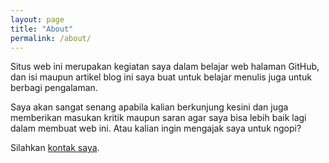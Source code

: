 ```yaml
---
layout: page
title: "About"
permalink: /about/
---
```


Situs web ini merupakan kegiatan saya dalam belajar web halaman GitHub, dan isi maupun artikel blog ini saya buat untuk belajar menulis juga untuk berbagi pengalaman.

Saya akan sangat senang apabila kalian berkunjung kesini dan juga memberikan masukan kritik maupun saran agar saya bisa lebih baik lagi dalam membuat web ini. Atau kalian  ingin mengajak saya untuk ngopi? 

Silahkan [kontak saya][contact].

[contact]: /contact/


